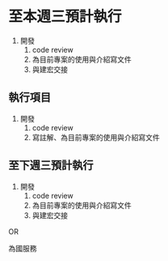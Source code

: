 # 至本週三預計執行

1. 開發
   1. code review
   2. 為目前專案的使用與介紹寫文件
   3. 與建宏交接

## 執行項目

1. 開發
   1. code review
   2. 寫註解、為目前專案的使用與介紹寫文件

## 至下週三預計執行

1. 開發
   1. code review
   2. 為目前專案的使用與介紹寫文件
   3. 與建宏交接

OR

為國服務
